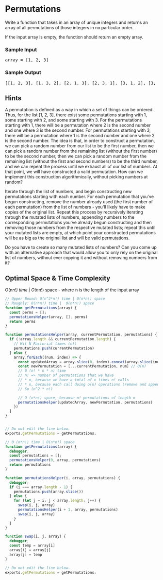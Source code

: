 # Permutations

<div class="html">
<p>
  Write a function that takes in an array of unique integers and returns an
  array of all permutations of those integers in no particular order.
</p>
<p>If the input array is empty, the function should return an empty array.</p>
<h3>Sample Input</h3>
<pre><span class="CodeEditor-promptParameter">array</span> = [1, 2, 3]
</pre>
<h3>Sample Output</h3>
<pre>[[1, 2, 3], [1, 3, 2], [2, 1, 3], [2, 3, 1], [3, 1, 2], [3, 2, 1]]
</pre>
</div>

<h2>Hints</h2>

<p>
A permutation is defined as a way in which a set of things can be ordered. Thus, for the list [1, 2, 3], there exist some permutations starting with 1, some starting with 2, and some starting with 3. For the permutations starting with 1, there will be a permutation where 2 is the second number and one where 3 is the second number. For permutations starting with 3, there will be a permutation where 1 is the second number and one where 2 is the second number. The idea is that, in order to construct a permutation, we can pick a random number from our list to be the first number, then we can pick a random number from the remaining list (without the first number) to be the second number, then we can pick a random number from the remaining list (without the first and second numbers) to be the third number, and we can repeat the process until we exhaust all of our list of numbers. At that point, we will have constructed a valid permutation. How can we implement this construction algorithmically, without picking numbers at random?
</p>
<p>
Iterate through the list of numbers, and begin constructing new permutations starting with each number. For each permutation that you've begun constructing, remove the number already used (the first number of each permutation) from the list of numbers - you'll likely have to make copies of the original list. Repeat this process by recursively iterating through the mutated lists of numbers, appending numbers to the corresponding permutations you've already begun constructing and then removing those numbers from the respective mutated lists; repeat this until your mutated lists are empty, at which point your constructed permutations will be as big as the original list and will be valid permutations.
</p>
<p>
Do you have to create so many mutated lists of numbers? Can you come up with an alternative approach that would allow you to only rely on the original list of numbers, without ever copying it and without removing numbers from it?
</p>
<h2>Optimal Space & Time Complexity</h2>

O(n*n!) time | O(n*n!) space - where n is the length of the input array

```javascript
// Upper Bound: O(n^2*n!) time | O(n*n!) space
// Roughly: O(n*n!) time |  O(n*n!) space
function getPermutations(array) {
  const perms = [];
  permutationsHelper(array, [], perms)
  return perms
}

function permutationsHelper(array, currentPermutation, permutations) {
  if (!array.length && currentPermutation.length) {
    // Hit N Factorial times (n!)
    permutations.push(currentPermutation)
  } else {
    array.forEach((num, index) => {
      const updatedArray = array.slice(0, index).concat(array.slice(index + 1)) // O(n)
      const newPermutation = [...currentPermutation, num] // O(n)
      // 0 (n! * n * n) time
      // n! => number of permutations that we have
      // * n, because we have a total of n times n! calls
      // * n, because each call doing o(n) operations (remove and append to the array)
      // So (n^2 * n!)

      // O (n*n!) space, because n! permutations of length n
      permutationsHelper(updatedArray, newPermutation, permutations)
    })
  }
}


// Do not edit the line below.
exports.getPermutations = getPermutations;

```

```javascript
// O (n*n!) time | O(n*n!) space
function getPermutations(array) {
  debugger;
  const permutations = [];
  permutationsHelper(0, array, permutations)
  return permutations
}

function permutationsHelper(i, array, permutations) {
  debugger;
  if (i === array.length - 1) {
    permutations.push(array.slice())
  } else {
    for (let j = i; j < array.length; j++) {
      swap(i, j, array)
      permutationsHelper(i + 1, array, permutations)
      swap(i, j, array)
    }
  }
}

function swap(i, j, array) {
  debugger;
  const temp = array[i]
  array[i] = array[j]
  array[j] = temp
}

// Do not edit the line below.
exports.getPermutations = getPermutations;

```